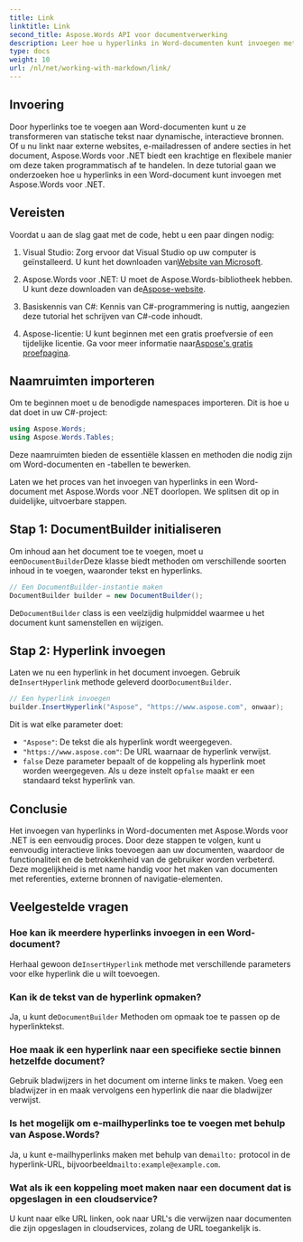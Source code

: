 ```yaml
---
title: Link
linktitle: Link
second_title: Aspose.Words API voor documentverwerking
description: Leer hoe u hyperlinks in Word-documenten kunt invoegen met Aspose.Words voor .NET met deze stapsgewijze handleiding. Verbeter uw documenten eenvoudig met interactieve links.
type: docs
weight: 10
url: /nl/net/working-with-markdown/link/
---
```

## Invoering

Door hyperlinks toe te voegen aan Word-documenten kunt u ze transformeren van statische tekst naar dynamische, interactieve bronnen. Of u nu linkt naar externe websites, e-mailadressen of andere secties in het document, Aspose.Words voor .NET biedt een krachtige en flexibele manier om deze taken programmatisch af te handelen. In deze tutorial gaan we onderzoeken hoe u hyperlinks in een Word-document kunt invoegen met Aspose.Words voor .NET. 

## Vereisten

Voordat u aan de slag gaat met de code, hebt u een paar dingen nodig:

1.  Visual Studio: Zorg ervoor dat Visual Studio op uw computer is geïnstalleerd. U kunt het downloaden van[Website van Microsoft](https://visualstudio.microsoft.com/).

2.  Aspose.Words voor .NET: U moet de Aspose.Words-bibliotheek hebben. U kunt deze downloaden van de[Aspose-website](https://releases.aspose.com/words/net/).

3. Basiskennis van C#: Kennis van C#-programmering is nuttig, aangezien deze tutorial het schrijven van C#-code inhoudt.

4.  Aspose-licentie: U kunt beginnen met een gratis proefversie of een tijdelijke licentie. Ga voor meer informatie naar[Aspose's gratis proefpagina](https://releases.aspose.com/).

## Naamruimten importeren

Om te beginnen moet u de benodigde namespaces importeren. Dit is hoe u dat doet in uw C#-project:

```csharp
using Aspose.Words;
using Aspose.Words.Tables;
```

Deze naamruimten bieden de essentiële klassen en methoden die nodig zijn om Word-documenten en -tabellen te bewerken.

Laten we het proces van het invoegen van hyperlinks in een Word-document met Aspose.Words voor .NET doorlopen. We splitsen dit op in duidelijke, uitvoerbare stappen.

## Stap 1: DocumentBuilder initialiseren

 Om inhoud aan het document toe te voegen, moet u een`DocumentBuilder`Deze klasse biedt methoden om verschillende soorten inhoud in te voegen, waaronder tekst en hyperlinks.

```csharp
// Een DocumentBuilder-instantie maken
DocumentBuilder builder = new DocumentBuilder();
```

De`DocumentBuilder` class is een veelzijdig hulpmiddel waarmee u het document kunt samenstellen en wijzigen.

## Stap 2: Hyperlink invoegen

 Laten we nu een hyperlink in het document invoegen. Gebruik de`InsertHyperlink` methode geleverd door`DocumentBuilder`. 

```csharp
// Een hyperlink invoegen
builder.InsertHyperlink("Aspose", "https://www.aspose.com", onwaar);
```

Dit is wat elke parameter doet:
- `"Aspose"`: De tekst die als hyperlink wordt weergegeven.
- `"https://www.aspose.com"`: De URL waarnaar de hyperlink verwijst.
- `false` Deze parameter bepaalt of de koppeling als hyperlink moet worden weergegeven. Als u deze instelt op`false` maakt er een standaard tekst hyperlink van.

## Conclusie

Het invoegen van hyperlinks in Word-documenten met Aspose.Words voor .NET is een eenvoudig proces. Door deze stappen te volgen, kunt u eenvoudig interactieve links toevoegen aan uw documenten, waardoor de functionaliteit en de betrokkenheid van de gebruiker worden verbeterd. Deze mogelijkheid is met name handig voor het maken van documenten met referenties, externe bronnen of navigatie-elementen.

## Veelgestelde vragen

### Hoe kan ik meerdere hyperlinks invoegen in een Word-document?
 Herhaal gewoon de`InsertHyperlink` methode met verschillende parameters voor elke hyperlink die u wilt toevoegen.

### Kan ik de tekst van de hyperlink opmaken?
 Ja, u kunt de`DocumentBuilder` Methoden om opmaak toe te passen op de hyperlinktekst.

### Hoe maak ik een hyperlink naar een specifieke sectie binnen hetzelfde document?
Gebruik bladwijzers in het document om interne links te maken. Voeg een bladwijzer in en maak vervolgens een hyperlink die naar die bladwijzer verwijst.

### Is het mogelijk om e-mailhyperlinks toe te voegen met behulp van Aspose.Words?
 Ja, u kunt e-mailhyperlinks maken met behulp van de`mailto:` protocol in de hyperlink-URL, bijvoorbeeld`mailto:example@example.com`.

### Wat als ik een koppeling moet maken naar een document dat is opgeslagen in een cloudservice?
U kunt naar elke URL linken, ook naar URL's die verwijzen naar documenten die zijn opgeslagen in cloudservices, zolang de URL toegankelijk is.
